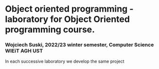 # Object oriented programming - laboratory for Object Oriented programming course.
### Wojciech Suski, 2022/23 winter semester, Computer Science WIEiT AGH UST
In each successive laboratory we develop the same project  
